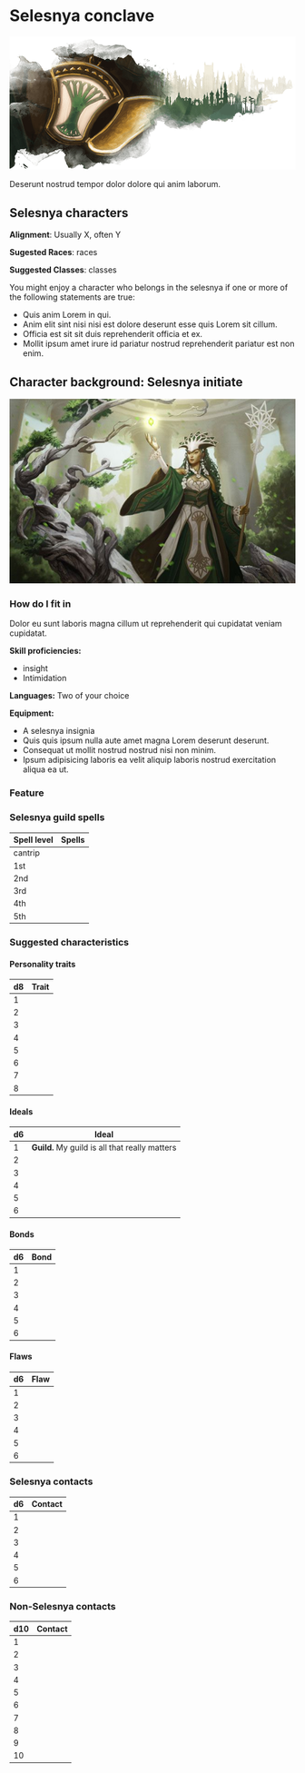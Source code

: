 # Selesnya conclave

![emblem](../resources/images/selesnya/emblem.png)

Deserunt nostrud tempor dolor dolore qui anim laborum.

## Selesnya characters

**Alignment**: Usually X, often Y

**Sugested Races**: races

**Suggested Classes**: classes

You might enjoy a character who belongs in the selesnya if one or more of the
following statements are true:

* Quis anim Lorem in qui.
* Anim elit sint nisi nisi est dolore deserunt esse quis Lorem sit cillum.
* Officia est sit sit duis reprehenderit officia et ex.
* Mollit ipsum amet irure id pariatur nostrud reprehenderit pariatur est non enim.

## Character background: Selesnya initiate

![guildMember](../resources/images/selesnya/member.jpg)

### How do I fit in

Dolor eu sunt laboris magna cillum ut reprehenderit qui cupidatat veniam cupidatat.

**Skill proficiencies:**

* insight
* Intimidation

**Languages:**
Two of your choice

**Equipment:**

* A selesnya insignia
* Quis quis ipsum nulla aute amet magna Lorem deserunt deserunt.
* Consequat ut mollit nostrud nostrud nisi non minim.
* Ipsum adipisicing laboris ea velit aliquip laboris nostrud exercitation aliqua ea ut.

### Feature

### Selesnya guild spells

| **Spell level** | **Spells** |
| --------------- | ---------- |
| cantrip         |
| 1st             |
| 2nd             |
| 3rd             |
| 4th             |
| 5th             |

### Suggested characteristics

#### Personality traits

| **d8** | **Trait** |
| ------ | --------- |
| 1      |
| 2      |
| 3      |
| 4      |
| 5      |
| 6      |
| 7      |
| 8      |

#### Ideals

| **d6** | **Ideal** |
| ------ | --------- |
| 1      | **Guild.** My guild is all that really matters
| 2      |
| 3      |
| 4      |
| 5      |
| 6      |

#### Bonds

| **d6** | **Bond** |
| ------ | -------- |
| 1      |
| 2      |
| 3      |
| 4      |
| 5      |
| 6      |

#### Flaws

| **d6** | **Flaw** |
| ------ | -------- |
| 1      |
| 2      |
| 3      |
| 4      |
| 5      |
| 6      |

### Selesnya contacts

| **d6** | **Contact** |
| ------ | ----------- |
| 1      |
| 2      |
| 3      |
| 4      |
| 5      |
| 6      |

### Non-Selesnya contacts

| **d10** | **Contact** |
| ------- | ----------- |
| 1       |
| 2       |
| 3       |
| 4       |
| 5       |
| 6       |
| 7       |
| 8       |
| 9       |
| 10      |

